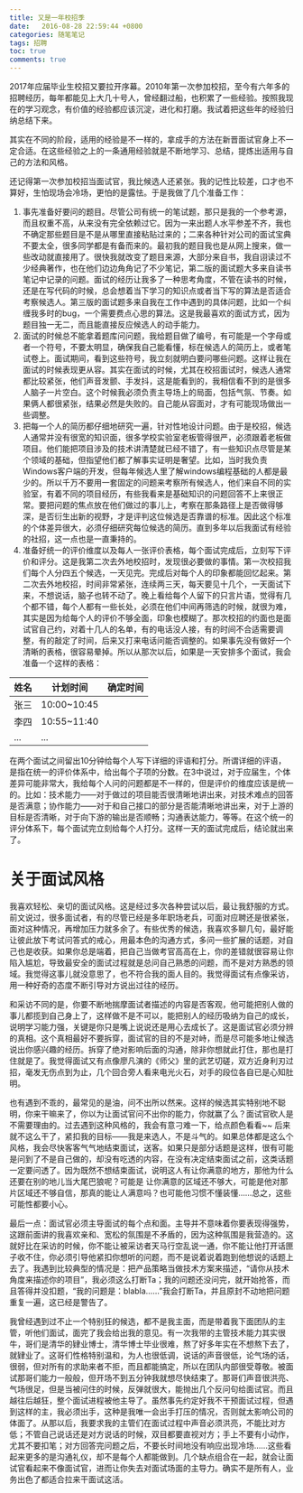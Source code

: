 ```yaml
---
title: 又是一年校招季
date:   2016-08-28 22:59:44 +0800
categories: 随笔笔记
tags: 招聘
toc: true
comments: true
---
```

2017年应届毕业生校招又要拉开序幕。2010年第一次参加校招，至今有六年多的招聘经历，每年都能见上大几十号人，曾经翻过船，也积累了一些经验。按照我现在的学习观念，有价值的经验都应该沉淀，进化和打磨。我试着把这些年的经验归纳总结下来。

其实在不同的阶段，适用的经验是不一样的，拿成手的方法在新晋面试官身上不一定合适。在这些经验之上的一条通用经验就是不断地学习、总结，提炼出适用与自己的方法和风格。
<!-- more -->

还记得第一次参加校招当面试官，我比候选人还紧张。我的记性比较差，口才也不算好，生怕现场会冷场，更怕的是露怯。于是我做了几个准备工作：
1. 事先准备好要问的题目。尽管公司有统一的笔试题，那只是我的一个参考源，而且权重不高，从来没有完全依赖过它。因为一来出题人水平参差不齐，我也不确定那些题目是不是从哪里直接粘贴过来的；二来各种针对公司的面试宝典不要太全，很多同学都是有备而来的。最初我的题目我也是从网上搜来，做一些改动就直接用了。很快我就改变了题目来源，大部分来自书，我自诩读过不少经典著作，也在他们边边角角记了不少笔记，第二版的面试题大多来自读书笔记中记录的问题。面试的经历让我多了一种思考角度，不管在读书的时候，还是在写代码的时候，总会想着当下学习的知识点或者当下写的算法是否适合考察候选人。第三版的面试题多来自我在工作中遇到的具体问题，比如一个纠缠我多时的bug，一个需要费点心思的算法。这是我最喜欢的面试方式，因为题目独一无二，而且能直接反应候选人的动手能力。
2. 面试的时候总不能拿着题库问问题，我给题目做了编号，有可能是一个字母或者一个符号，不要太明显，确保我自己能看懂，标在候选人的简历上，或者笔试卷上。面试期间，看到这些符号，我立刻就明白要问哪些问题。这样让我在面试的时候表现更从容。其实在面试的时候，尤其在校招面试时，候选人通常都比较紧张，他们声音发颤、手发抖，这是能看到的，我相信看不到的是很多人脑子一片空白。这个时候我必须负责主导场上的局面，包括气氛、节奏。如果俩人都很紧张，结果必然是失败的。自己能从容面对，才有可能现场做出一些调整。
3. 把每一个人的简历都仔细地研究一遍，针对性地设计问题。由于是校招，候选人通常并没有很宽的知识面，很多学校实验室老板管得很严，必须跟着老板做项目。他们能把项目涉及的技术讲清楚就已经不错了，有一些知识点尽管是某个领域的基础，但指望他们都了解事实证明是奢望。比如，当时我负责Windows客户端的开发，但每年候选人里了解windows编程基础的人都是最少的。所以千万不要用一套固定的问题来考察所有候选人，他们来自不同的实验室，有着不同的项目经历，有些我看来是基础知识的问题回答不上来很正常。要把问题的焦点放在他们做过的事儿上，考察在那条路径上是否做得够深，是否衍生出新的视野，才是评判这位候选是否靠谱的标准。因此这个标准的个体差异很大，必须仔细研究每位候选的简历。直到多年以后我面试有经验的社招，这一点也是一直秉持的。
4. 准备好统一的评价维度以及每人一张评价表格，每个面试完成后，立刻写下评价和评分。这是我第二次去外地校招时，发现很必要做的事情。第一次校招我们每个人分四五个候选，一天见完。完成后对每个人的印象都能回忆起来。第二次去外地校招，时间非常紧张，连续两三天，每天要见十几个，一天面试下来，不想说话，脑子也转不动了。晚上看给每个人留下的只言片语，觉得有几个都不错，每个人都有一些长处，必须在他们中间再筛选的时候，就很为难，其实是因为给每个人的评价不够全面，印象也模糊了。那次校招的约面也是面试官自己约，对着十几人的名单，有的电话没人接，有的时间不合适需要调整，有的敲定了时间，后来又打来电话问能否调整的。如果事先没有做好一个清晰的表格，很容易晕掉。所以从那次以后，如果是一天安排多个面试，我会准备一个这样的表格：

姓名|计划时间|确定时间
---|----|----
张三|10:00~10:45|
李四|10:55~11:40|
...|...|
在两个面试之间留出10分钟给每个人写下详细的评语和打分。所谓详细的评语，是指在统一的评价体系中，给出每个子项的分数。在3中说过，对于应届生，个体差异可能非常大，我给每个人问的问题都是不一样的，但是评价的维度应该是统一的。比如：技术能力——对于做过的项目能否很清晰地讲出来，对技术难点的回答是否满意；协作能力——对于和自己接口的部分是否能清晰地讲出来，对于上游的目标是否清晰，对于向下游的输出是否顺畅；沟通表达能力，等等。在这个统一的评分体系下，每个面试完立刻给每个人打分。这样一天的面试完成后，结论就出来了。

# 关于面试风格
我喜欢轻松、亲切的面试风格。这是经过多次各种尝试以后，最让我舒服的方式。前文说过，很多面试者，有的尽管已经是多年职场老兵，可面对应聘还是很紧张，面对这种情况，再增加压力就多余了。有些优秀的候选，我喜欢多聊几句，最好能让彼此放下考试问答式的戒心，用最本色的沟通方式，多问一些扩展的话题，对自己也是收获。如果你总是端着，把自己当做考官高高在上，你的差错就很容易让你陷入尴尬，导致最安全的面试过程就是总问自己熟悉的问题，而不是对方熟悉的领域。我觉得这事儿就没意思了，也不符合我的面人目的。我觉得面试有点像采访，用一种好奇的态度不断引导对方说出过往的经历。

和采访不同的是，你要不断地揣摩面试者描述的内容是否客观，他可能把别人做的事儿都揽到自己身上了，这样做不是不可以，能把别人的经历吸纳为自己的成长，说明学习能力强，关键是你只是嘴上说说还是用心去成长了。这是面试官必须分辨的真相。这个真相最好不要拆穿，面试官的目的不是对峙，而是尽可能多地让候选说出你感兴趣的经历。拆穿了绝对影响后面的沟通，除非你想就此打住，那也是打住就是了。我觉得面试又有点像廖凡演的《师父》里的武艺切磋，双方近身利刃过招，毫发无伤点到为止，几个回合旁人看来电光火石，对手的段位各自已是心知肚明。

也有遇到不乖的，最常见的是油，问不出所以然来。这样的候选其实特别地不聪明，你来干嘛来了，你以为让面试官问不出你的能力，你就赢了么？面试官砍人是不需要理由的。过去遇到这种风格的，我会有意刁难一下，给点颜色看看~~ 后来就不这么干了，紧扣我的目标——我是来选人，不是斗气的。如果总体都是这么个风格，我会尽快客客气气地结束面试，送客。如果只是部分话题是这样，很有可能是问到了不是自己做的，却没有吃透的内容，在没有决定结束面试之前，这类话题一定要问透了。因为既然不想结束面试，说明这人有让你满意的地方，那他为什么还要在别的地儿当大尾巴狼呢？可能是 让你满意的区域还不够大，可能是他对那片区域还不够自信，那真的能让人满意吗？也可能他习惯不懂装懂……总之，这些可能性都要小心。

最后一点：面试官必须主导面试的每个点和面。主导并不意味着你要表现得强势，这跟前面讲的我喜欢亲和、宽松的氛围是不矛盾的，因为这种氛围是我营造的。这就好比在采访的时候，你不能让被采访者天马行空乱说一通，你不能让他打开话匣子收不住，你必须引导他紧扣你想听的问题，而不是说着说着跑到他想说的话题上去了。我遇到比较典型的情况是：把产品策略当做技术方案来描述，“请你从技术角度来描述你的项目”，我必须这么打断Ta；我的问题还没问完，就开始抢答，而且答得并没扣题，“我的问题是：blabla……”我会打断Ta，并且原封不动地把问题重复一遍，这已经是警告了。

我曾经遇到过不止一个特别狂的候选，都不是我主面，而是带着我下面团队的主管，听他们面试，面完了我会给出我的意见。有一次我带的主管技术能力其实很牛，哥们是清华的肄业博士，清华博士毕业很难，熬了好多年实在不想熬下去了，就肄业了。这哥们性格特别温和，为人也很低调，说话的声音很低，论气场的话，很弱，但对所有的求助来者不拒，而且都能搞定，所以在团队内部很受尊敬。被面试那哥们能力一般般，但开场不到五分钟我就想尽快结束了。那哥们声音很洪亮、气场很足，但是当被问住的时候，反弹就很大，能抛出几个反问句给面试官。而且越往后越狂，整个面试进程被他主导了。虽然事先约定好我不干预面试过程，但遇到这样的主，我必须出手，这种是我唯一会出手打压的情况，否则就太影响公司的体面了。从那以后，我要求我的主管们在面试过程中声音必须洪亮，不能比对方低；不管自己说话还是对方说话的时候，双目都要直视对方；手上不要有小动作，尤其不要扣笔；对方回答完问题之后，不要长时间地没有响应出现冷场……这些看起来更多的是沟通礼仪，却不是每个人都能做到。几个缺点组合在一起，就会让面试官看起来不像面试官，进而让你失去对面试场面的主导力。确实不是所有人，业务出色了都适合拉来干面试这活。










